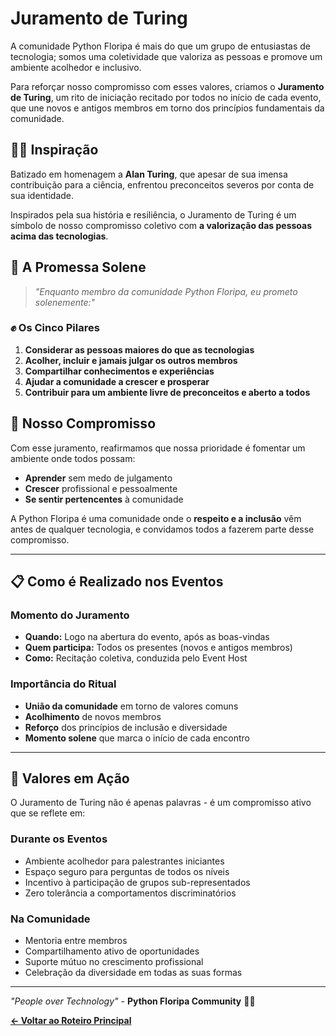 # Juramento de Turing

A comunidade Python Floripa é mais do que um grupo de entusiastas de tecnologia; somos uma coletividade que valoriza as pessoas e promove um ambiente acolhedor e inclusivo. 

Para reforçar nosso compromisso com esses valores, criamos o **Juramento de Turing**, um rito de iniciação recitado por todos no início de cada evento, que une novos e antigos membros em torno dos princípios fundamentais da comunidade.

## 🏳️‍🌈 Inspiração

Batizado em homenagem a **Alan Turing**, que apesar de sua imensa contribuição para a ciência, enfrentou preconceitos severos por conta de sua identidade.

Inspirados pela sua história e resiliência, o Juramento de Turing é um símbolo de nosso compromisso coletivo com **a valorização das pessoas acima das tecnologias**.

## 🤝 A Promessa Solene

> *"Enquanto membro da comunidade Python Floripa, eu prometo solenemente:"*

### ✊ Os Cinco Pilares

1. **Considerar as pessoas maiores do que as tecnologias**
2. **Acolher, incluir e jamais julgar os outros membros**
3. **Compartilhar conhecimentos e experiências**
4. **Ajudar a comunidade a crescer e prosperar**
5. **Contribuir para um ambiente livre de preconceitos e aberto a todos**

## 🎯 Nosso Compromisso

Com esse juramento, reafirmamos que nossa prioridade é fomentar um ambiente onde todos possam:

- **Aprender** sem medo de julgamento
- **Crescer** profissional e pessoalmente
- **Se sentir pertencentes** à comunidade

A Python Floripa é uma comunidade onde o **respeito e a inclusão** vêm antes de qualquer tecnologia, e convidamos todos a fazerem parte desse compromisso.

---

## 📋 Como é Realizado nos Eventos

### Momento do Juramento
- **Quando:** Logo na abertura do evento, após as boas-vindas
- **Quem participa:** Todos os presentes (novos e antigos membros)
- **Como:** Recitação coletiva, conduzida pelo Event Host

### Importância do Ritual
- **União da comunidade** em torno de valores comuns
- **Acolhimento** de novos membros
- **Reforço** dos princípios de inclusão e diversidade
- **Momento solene** que marca o início de cada encontro

---

## 🌈 Valores em Ação

O Juramento de Turing não é apenas palavras - é um compromisso ativo que se reflete em:

### Durante os Eventos
- Ambiente acolhedor para palestrantes iniciantes
- Espaço seguro para perguntas de todos os níveis
- Incentivo à participação de grupos sub-representados
- Zero tolerância a comportamentos discriminatórios

### Na Comunidade
- Mentoria entre membros
- Compartilhamento ativo de oportunidades
- Suporte mútuo no crescimento profissional
- Celebração da diversidade em todas as suas formas

---

*"People over Technology"* - **Python Floripa Community** 🐍💙

**[← Voltar ao Roteiro Principal](readme.md)** 
